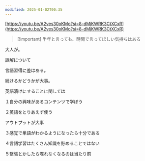 ```yaml
---
modified: 2025-01-02T00:35
---
```

[https://youtu.be/A2ves30oKMo?si=8-dMjKWRK3CtXCxR](https://youtu.be/A2ves30oKMo?si=8-dMjKWRK3CtXCxR)

  

  

> [!important] 半年と言っても、時間で言ってほしい気持ちはある

  

  

大人が。

  

誤解について

言語習得に差はある。

続けるかどうかが大事。

英語漬けにすることに関しては

  

１自分の興味があるコンテンツで学ぼう

  

２英語をとりあえず使う

アウトプットが大事

  

３感覚で単語がわかるようになったら十分である

  

４言語学習はたくさん知識を貯めることではない

  

５緊張とかしたら喋れなくなるのは当たり前